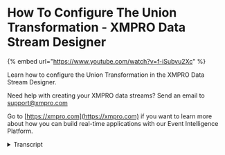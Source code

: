 # How To Configure The Union Transformation - XMPRO Data Stream Designer
{% embed url="https://www.youtube.com/watch?v=f-iSubvu2Xc" %}

Learn how to configure the Union Transformation in the XMPRO Data Stream Designer. 

Need help with creating your XMPRO data streams? Send an email to support@xmpro.com 

Go to [https://xmpro.com](https://xmpro.com) if you want to learn more about how you can build real-time applications with our Event Intelligence Platform.
<details>
<summary>Transcript</summary>what we are going to do here is look at

how to set up and configure the Union

transformation agent I already have

three dead assimilating agents set up

and got ticket but I now want to do is

set up and configure my Union

transformation agent go to the tool box

and search for Union you will find it

under transformations click on the agent

and drag it to the canvas for each of

the Terra cementing agents connected up

at endpoint to an input end point of the

Union agent

click side double click on the union

agent this is where you will be normally

configuring your agent however this

agent doesn't have any configuration

settings of its own all you have to do

is make sure it's using the correct

collection if not select another

collection from the drop-down
</details>
